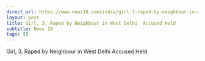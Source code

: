 ```yaml
---
direct_url: https://www.news18.com/india/girl-3-raped-by-neighbour-in-west-delhi-accused-held-8831835.html
layout: post
title: Girl, 3, Raped by Neighbour in West Delhi  Accused Held
subtitle: News 18
tags: []
---
```


Girl, 3, Raped by Neighbour in West Delhi  Accused Held
